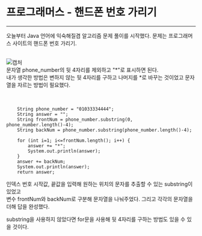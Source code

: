 # 프로그래머스 - 핸드폰 번호 가리기
***

오늘부터 Java 언어에 익숙해질겸 알고리즘 문제 풀이를 시작했다.
문제는 프로그래머스 사이트의 핸드폰 번호 가리기.
<br><br>


![캡처](https://user-images.githubusercontent.com/108318494/219030185-064f2f63-4c11-4ce3-b8cb-8e91315d072d.JPG)<br>
문자열 phone_number의 뒷 4자리를 제외하고 "*"로 표시하면 된다.<br>
내가 생각한 방법은 변하지 않는 뒷 4자리를 구하고 나머지를 *로 바꾸는 것이었고 문자열을 자르는 방법이 필요했다.
<br><br><br>



```
    String phone_number = "01033334444";
    String answer = "";
    String frontNum = phone_number.substring(0, phone_number.length()-4);
    String backNum = phone_number.substring(phone_number.length()-4);

    for (int i=1; i<=frontNum.length(); i++) {
        answer += "*";
        System.out.println(answer);
    }
    answer += backNum;
    System.out.println(answer);
    return answer;
```
인덱스 번호 시작값, 끝값을 입력해 원하는 위치의 문자를 추출할 수 있는 substring이 있었고<br>
변수 frontNum와 backNum로 구분해 문자열을 나눠주었다. 그리고 각각의 문자열을 더해 답을 완성했다.


substring을 사용하지 않았다면 for문을 사용해 뒷 4자리를 구하는 방법도 있을 수 있을 것이다. 



